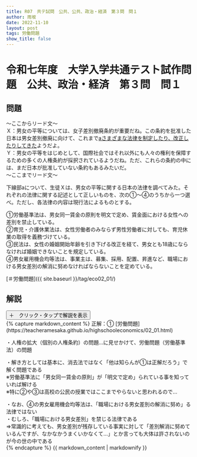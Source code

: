 ```yaml
---
title: R07　共テ試問　公共、公共、政治・経済　第３問　問１
author: 雨坂
date: 2022-11-10
layout: post
tags: 労働問題
show_title: false
---
```

  
# 令和七年度　大学入学共通テスト試作問題　公共、政治・経済　第３問　問１  

## 問題  
～ここからリード文～  
Ｘ：男女の平等については、女子差別撤廃条約が重要だね。この条約を批准した日本は男女差別撤廃に向けて、これまで<u>aさまざまな法律を制定したり、改正したりしてきた</u>ようだよ。  
Ｙ：男女の平等をはじめとして、国際社会ではそれ以外にも人々の権利を保障するための多くの人権条約が採択されているようだね。ただ、これらの条約の中には、まだ日本が批准していない条約もあるみたいだ。  
～ここまでリード文～  
  
下線部aについて、生徒Ｘは、男女の平等に関する日本の法律を調べてみた。それぞれの法律に関する記述として正しいものを、次の①～④のうちから一つ選べ。ただし、各法律の内容は現行法によるものとする。  
  
①労働基準法は、男女同一賃金の原則を明文で定め、賃金面における女性への差別を禁止している。  
②育児・介護休業法は、女性労働者のみならず男性労働者に対しても、育児休業の取得を義務づけている。  
③民法は、女性の婚姻開始年齢を引き下げる改正を経て、男女とも18歳にならなければ婚姻できないことを規定している。  
④男女雇用機会均等法は、事業主は、募集、採用、配置、昇進など、職場における男女差別の解消に努めなければならないことを定めている。  
  
[＃労働問題]({{ site.baseurl }}/tag/eco02_01/)  
  
## 解説  
<div class="collapsible">
  <button class="collapsible-button">＋　クリック・タップで解説を表示</button>
  <div class="collapsible-content">
    {% capture markdown_content %}
正解：①  
[労働問題](https://teacheramesaka.github.io/highschooleconomics/02_01.html)
  
・人権の拡大（個別の人権条約）の問題…に見せかけて、労働問題（労働基準法）の問題  
  
・解き方としては基本に、消去法ではなく「他は知らんが①は正解だろう」で解く問題である  
※労働基準法に「男女同一賃金の原則」が「明文で定め」られている事を知っていれば解ける  
※特に②や③は高校の公民の授業ではここまでやらないと思われるので…  
  
・なお、④の男女雇用機会均等法は、「職場における男女差別の解消に努め」る法律ではない  
・むしろ、「職場における男女差別」を禁じる法律である  
⇒常識的に考えても、男女差別が残存している事実に対して「差別解消に努めているんですが、なかなかうまくいかなくて…」とか言っても大体は許されないのが今の世の中である  
    {% endcapture %}
    {{ markdown_content | markdownify }}
  </div>
</div>
